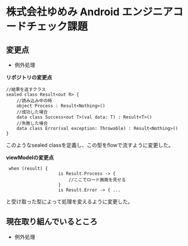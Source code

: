# 株式会社ゆめみ Android エンジニアコードチェック課題

## 変更点
- 例外処理

**リポジトリの変更点**
```
//結果を返すクラス
sealed class Result<out R> {
    //読み込み中の時
    object Process : Result<Nothing>()
    //成功した場合
    data class Success<out T>(val data: T) : Result<T>()
    //失敗した場合
    data class Error(val exception: Throwable) : Result<Nothing>()
}
```

このようなsealed classを定義し、この型をflowで流すように変更した。

**viewModelの変更点**
```
 when (result) {
                    is Result.Process -> {
                        //ここでロード画面を見せる
                    }
                    is Result.Error -> { ...
```

と受け取った型によって処理を変えるように変更した。

## 現在取り組んでいるところ
- 例外処理
